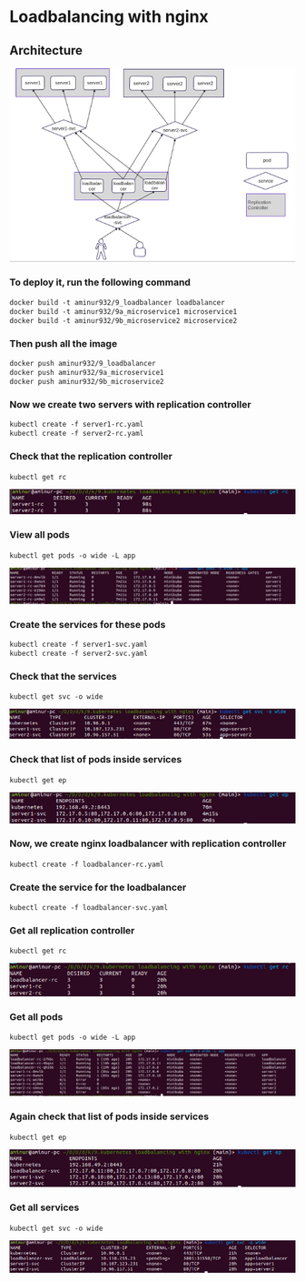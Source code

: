 # Loadbalancing with nginx

## Architecture

![architecture output](https://raw.githubusercontent.com/aminurbd932/devops-notes/main/kubernates/9.kubernetes%20loadbalancing%20with%20nginx/images/architecture.png)

### To deploy it, run the following command
```
docker build -t aminur932/9_loadbalancer loadbalancer
docker build -t aminur932/9a_microservice1 microservice1
docker build -t aminur932/9b_microservice2 microservice2
```
### Then push all the image
```
docker push aminur932/9_loadbalancer
docker push aminur932/9a_microservice1
docker push aminur932/9b_microservice2
```
### Now we create two servers with replication controller
```
kubectl create -f server1-rc.yaml
kubectl create -f server2-rc.yaml
```
### Check that the replication controller
`kubectl get rc`

![kubectl get rc output](https://raw.githubusercontent.com/aminurbd932/devops-notes/main/kubernates/9.kubernetes%20loadbalancing%20with%20nginx/images/service-rc.png)
### View all pods
`kubectl get pods -o wide -L app`

![kubectl get pods output](https://raw.githubusercontent.com/aminurbd932/devops-notes/main/kubernates/9.kubernetes%20loadbalancing%20with%20nginx/images/view-all-pods.png)
### Create the services for these pods
```
kubectl create -f server1-svc.yaml
kubectl create -f server2-svc.yaml
```
### Check that the services
`kubectl get svc -o wide`

![kubectl get svc output](https://raw.githubusercontent.com/aminurbd932/devops-notes/main/kubernates/9.kubernetes%20loadbalancing%20with%20nginx/images/server-svc.png)
### Check that list of pods inside services
`kubectl get ep`

![kubectl get ep output](https://raw.githubusercontent.com/aminurbd932/devops-notes/main/kubernates/9.kubernetes%20loadbalancing%20with%20nginx/images/pods-inside-svc.png)
### Now, we create nginx loadbalancer with replication controller
`kubectl create -f loadbalancer-rc.yaml`
### Create the service for the loadbalancer
`kubectl create -f loadbalancer-svc.yaml`
### Get all replication controller
`kubectl get rc`

![kubectl get svc output](https://raw.githubusercontent.com/aminurbd932/devops-notes/main/kubernates/9.kubernetes%20loadbalancing%20with%20nginx/images/all-rc.png)
### Get all pods
`kubectl get pods -o wide -L app`

![kubectl get svc output](https://raw.githubusercontent.com/aminurbd932/devops-notes/main/kubernates/9.kubernetes%20loadbalancing%20with%20nginx/images/all-pods.png)
### Again check that list of pods inside services
`kubectl get ep`

![kubectl get ep output](https://raw.githubusercontent.com/aminurbd932/devops-notes/main/kubernates/9.kubernetes%20loadbalancing%20with%20nginx/images/all-ep.png)
### Get all services
`kubectl get svc -o wide`

![kubectl get svc output](https://raw.githubusercontent.com/aminurbd932/devops-notes/main/kubernates/9.kubernetes%20loadbalancing%20with%20nginx/images/all-svc.png)
